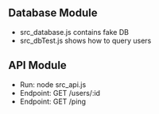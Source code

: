 ## Database Module
- src_database.js contains fake DB
- src_dbTest.js shows how to query users

## API Module
- Run: node src_api.js
- Endpoint: GET /users/:id
- Endpoint: GET /ping